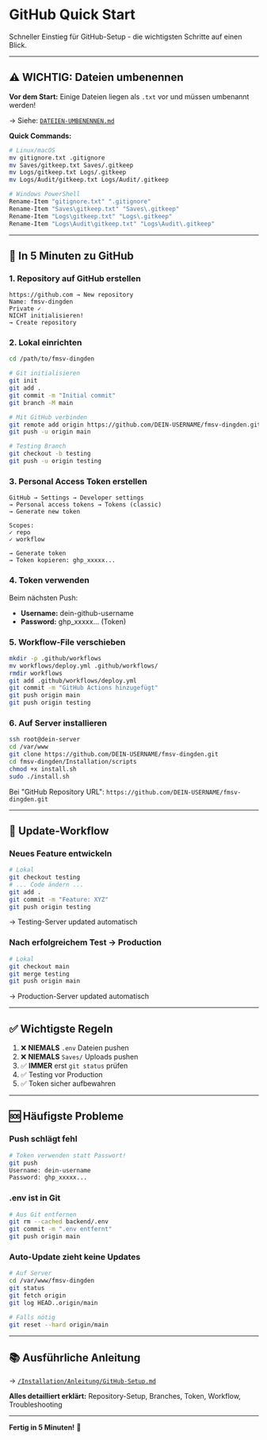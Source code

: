 # GitHub Quick Start

Schneller Einstieg für GitHub-Setup - die wichtigsten Schritte auf einen Blick.

---

## ⚠️ WICHTIG: Dateien umbenennen

**Vor dem Start:** Einige Dateien liegen als `.txt` vor und müssen umbenannt werden!

→ Siehe: [`DATEIEN-UMBENENNEN.md`](DATEIEN-UMBENENNEN.md)

**Quick Commands:**

```bash
# Linux/macOS
mv gitignore.txt .gitignore
mv Saves/gitkeep.txt Saves/.gitkeep
mv Logs/gitkeep.txt Logs/.gitkeep
mv Logs/Audit/gitkeep.txt Logs/Audit/.gitkeep

# Windows PowerShell
Rename-Item "gitignore.txt" ".gitignore"
Rename-Item "Saves\gitkeep.txt" "Saves\.gitkeep"
Rename-Item "Logs\gitkeep.txt" "Logs\.gitkeep"
Rename-Item "Logs\Audit\gitkeep.txt" "Logs\Audit\.gitkeep"
```

---

## 🚀 In 5 Minuten zu GitHub

### 1. Repository auf GitHub erstellen

```
https://github.com → New repository
Name: fmsv-dingden
Private ✓
NICHT initialisieren!
→ Create repository
```

### 2. Lokal einrichten

```bash
cd /path/to/fmsv-dingden

# Git initialisieren
git init
git add .
git commit -m "Initial commit"
git branch -M main

# Mit GitHub verbinden
git remote add origin https://github.com/DEIN-USERNAME/fmsv-dingden.git
git push -u origin main

# Testing Branch
git checkout -b testing
git push -u origin testing
```

### 3. Personal Access Token erstellen

```
GitHub → Settings → Developer settings
→ Personal access tokens → Tokens (classic)
→ Generate new token

Scopes:
✓ repo
✓ workflow

→ Generate token
→ Token kopieren: ghp_xxxxx...
```

### 4. Token verwenden

Beim nächsten Push:
- **Username:** dein-github-username
- **Password:** ghp_xxxxx... (Token)

### 5. Workflow-File verschieben

```bash
mkdir -p .github/workflows
mv workflows/deploy.yml .github/workflows/
rmdir workflows
git add .github/workflows/deploy.yml
git commit -m "GitHub Actions hinzugefügt"
git push origin main
git push origin testing
```

### 6. Auf Server installieren

```bash
ssh root@dein-server
cd /var/www
git clone https://github.com/DEIN-USERNAME/fmsv-dingden.git
cd fmsv-dingden/Installation/scripts
chmod +x install.sh
sudo ./install.sh
```

Bei "GitHub Repository URL": `https://github.com/DEIN-USERNAME/fmsv-dingden.git`

---

## 🔄 Update-Workflow

### Neues Feature entwickeln

```bash
# Lokal
git checkout testing
# ... Code ändern ...
git add .
git commit -m "Feature: XYZ"
git push origin testing
```

→ Testing-Server updated automatisch

### Nach erfolgreichem Test → Production

```bash
# Lokal
git checkout main
git merge testing
git push origin main
```

→ Production-Server updated automatisch

---

## ✅ Wichtigste Regeln

1. ❌ **NIEMALS** `.env` Dateien pushen
2. ❌ **NIEMALS** `Saves/` Uploads pushen
3. ✅ **IMMER** erst `git status` prüfen
4. ✅ Testing vor Production
5. ✅ Token sicher aufbewahren

---

## 🆘 Häufigste Probleme

### Push schlägt fehl

```bash
# Token verwenden statt Passwort!
git push
Username: dein-username
Password: ghp_xxxxx...
```

### .env ist in Git

```bash
# Aus Git entfernen
git rm --cached backend/.env
git commit -m ".env entfernt"
git push origin main
```

### Auto-Update zieht keine Updates

```bash
# Auf Server
cd /var/www/fmsv-dingden
git status
git fetch origin
git log HEAD..origin/main

# Falls nötig
git reset --hard origin/main
```

---

## 📚 Ausführliche Anleitung

→ [`/Installation/Anleitung/GitHub-Setup.md`](Anleitung/GitHub-Setup.md)

**Alles detailliert erklärt:** Repository-Setup, Branches, Token, Workflow, Troubleshooting

---

**Fertig in 5 Minuten!** 🎉
